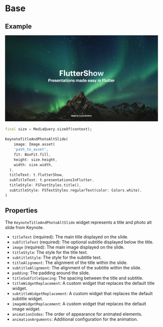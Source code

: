 # Base

## Example

![Title and Bullets slide](../img/title_and_photo_base.png)

```dart
final size = MediaQuery.sizeOf(context);

KeynoteTitleAndPhotoAltSlide(
    image: Image.asset(
    'path_to_asset',
    fit: BoxFit.fill,
    height: size.height,
    width: size.width,
  ),
  titleText: t.flutterShow,
  subTitleText: t.presentationsInFlutter,
  titleStyle: FSTextStyles.title(),
  subtitleStyle: FSTextStyles.regularText(color: Colors.white),
)
```

## Properties

The `KeynoteTitleAndPhotoAltSlide` widget represents a title and photo alt slide from Keynote.

- `titleText` (required): The main title displayed on the slide.
- `subTitleText` (required): The optional subtitle displayed below the title.
- `image` (required): The main image displayed on the slide.
- `titleStyle`: The style for the title text.
- `subtitleStyle`: The style for the subtitle text.
- `titleAlignment`: The alignment of the title within the slide.
- `subtitleAlignment`: The alignment of the subtitle within the slide.
- `padding`: The padding around the slide.
- `titleSubTitleSpacing`: The spacing between the title and subtitle.
- `titleWidgetReplacement`: A custom widget that replaces the default title widget.
- `subtitleWidgetReplacement`: A custom widget that replaces the default subtitle widget.
- `imageWidgetReplacement`: A custom widget that replaces the default image widget.
- `animationIndex`: The order of appearance for animated elements.
- `animationArguments`: Additional configuration for the animation.
